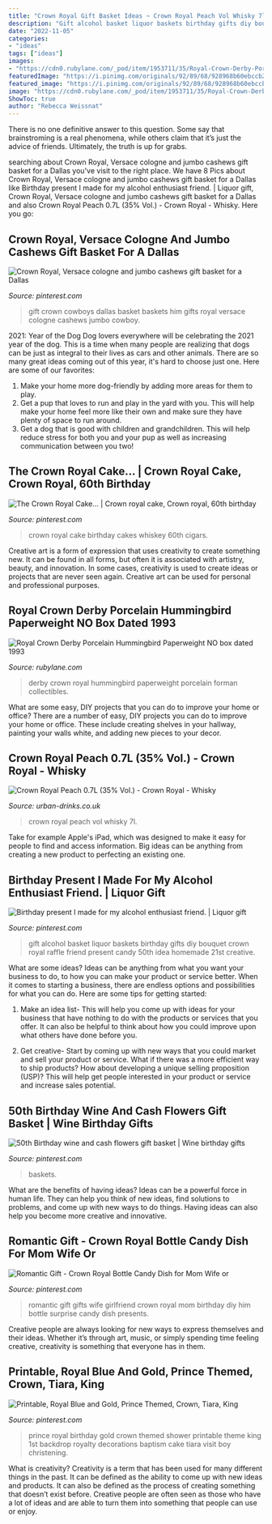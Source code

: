 ```yaml
---
title: "Crown Royal Gift Basket Ideas ~ Crown Royal Peach Vol Whisky 7l"
description: "Gift alcohol basket liquor baskets birthday gifts diy bouquet crown royal raffle friend present candy 50th idea homemade 21st creative"
date: "2022-11-05"
categories:
- "ideas"
tags: ["ideas"]
images:
- "https://cdn0.rubylane.com/_pod/item/1953711/35/Royal-Crown-Derby-Porcelain-Hummingbird-Paperweight-full-3o-2048-271edbce-f.jpg"
featuredImage: "https://i.pinimg.com/originals/92/89/68/928968b60ebccb24e30a1d74c43aca28.jpg"
featured_image: "https://i.pinimg.com/originals/92/89/68/928968b60ebccb24e30a1d74c43aca28.jpg"
image: "https://cdn0.rubylane.com/_pod/item/1953711/35/Royal-Crown-Derby-Porcelain-Hummingbird-Paperweight-full-3o-2048-271edbce-f.jpg"
ShowToc: true
author: "Rebecca Weissnat"
---
```



There is no one definitive answer to this question. Some say that brainstroming is a real phenomena, while others claim that it’s just the advice of friends. Ultimately, the truth is up for grabs.

	

		
searching about Crown Royal, Versace cologne and jumbo cashews gift basket for a Dallas you've visit to the right place. We have 8 Pics about Crown Royal, Versace cologne and jumbo cashews gift basket for a Dallas like Birthday present I made for my alcohol enthusiast friend. | Liquor gift, Crown Royal, Versace cologne and jumbo cashews gift basket for a Dallas and also Crown Royal Peach 0.7L (35% Vol.) - Crown Royal - Whisky. Here you go:
		
    
## Crown Royal, Versace Cologne And Jumbo Cashews Gift Basket For A Dallas

<img loading=lazy src="https://i.pinimg.com/originals/3e/75/2f/3e752fc5c475b58f4ba3f01ae824880e.jpg" onerror="this.onerror=null;this.src='https://tse2.mm.bing.net/th?id=OIP.1kXdxQqFK62LSbe5XmidiAHaJ4&amp;pid=15.1';" alt="Crown Royal, Versace cologne and jumbo cashews gift basket for a Dallas">

_Source: pinterest.com_

>gift crown cowboys dallas basket baskets him gifts royal versace cologne cashews jumbo cowboy. 

	

2021: Year of the Dog
Dog lovers everywhere will be celebrating the 2021 year of the dog. This is a time when many people are realizing that dogs can be just as integral to their lives as cars and other animals. There are so many great ideas coming out of this year, it's hard to choose just one. Here are some of our favorites: 
1) Make your home more dog-friendly by adding more areas for them to play.
2) Get a pup that loves to run and play in the yard with you. This will help make your home feel more like their own and make sure they have plenty of space to run around. 
3) Get a dog that is good with children and grandchildren. This will help reduce stress for both you and your pup as well as increasing communication between you two!

    
## The Crown Royal Cake... | Crown Royal Cake, Crown Royal, 60th Birthday

<img loading=lazy src="https://i.pinimg.com/originals/92/89/68/928968b60ebccb24e30a1d74c43aca28.jpg" onerror="this.onerror=null;this.src='https://tse2.mm.bing.net/th?id=OIP._amJ07cYtLkGvgbbKFo7YAHaJ4&amp;pid=15.1';" alt="The Crown Royal Cake... | Crown royal cake, Crown royal, 60th birthday">

_Source: pinterest.com_

>crown royal cake birthday cakes whiskey 60th cigars. 

	

Creative art is a form of expression that uses creativity to create something new. It can be found in all forms, but often it is associated with artistry, beauty, and innovation. In some cases, creativity is used to create ideas or projects that are never seen again. Creative art can be used for personal and professional purposes.

    
## Royal Crown Derby Porcelain Hummingbird Paperweight NO Box Dated 1993

<img loading=lazy src="https://cdn0.rubylane.com/_pod/item/1953711/35/Royal-Crown-Derby-Porcelain-Hummingbird-Paperweight-full-3o-2048-271edbce-f.jpg" onerror="this.onerror=null;this.src='https://tse4.mm.bing.net/th?id=OIP.KgGL8n98AMmkGLCXl7j67wHaHa&amp;pid=15.1';" alt="Royal Crown Derby Porcelain Hummingbird Paperweight NO box dated 1993">

_Source: rubylane.com_

>derby crown royal hummingbird paperweight porcelain forman collectibles. 

	

What are some easy, DIY projects that you can do to improve your home or office?
There are a number of easy, DIY projects you can do to improve your home or office. These include creating shelves in your hallway, painting your walls white, and adding new pieces to your decor.

    
## Crown Royal Peach 0.7L (35% Vol.) - Crown Royal - Whisky

<img loading=lazy src="https://d3r6kbofdnmd8.cloudfront.net/media/catalog/product/cache/image/1536x/a4e40ebdc3e371adff845072e1c73f37/1/0/103379_crown-royal-peach-075l-35-vol.jpg" onerror="this.onerror=null;this.src='https://tse4.mm.bing.net/th?id=OIP.rmQZeeqva6ZsSe-9_qWeGAHaHa&amp;pid=15.1';" alt="Crown Royal Peach 0.7L (35% Vol.) - Crown Royal - Whisky">

_Source: urban-drinks.co.uk_

>crown royal peach vol whisky 7l. 

	

Take for example Apple's iPad, which was designed to make it easy for people to find and access information. Big ideas can be anything from creating a new product to perfecting an existing one.

    
## Birthday Present I Made For My Alcohol Enthusiast Friend. | Liquor Gift

<img loading=lazy src="https://i.pinimg.com/originals/08/06/6d/08066d453b85a4108c73f2b1e059d0fe.jpg" onerror="this.onerror=null;this.src='https://tse3.mm.bing.net/th?id=OIP.lp6lrxNNdXEPFhmCo_w-6AHaNL&amp;pid=15.1';" alt="Birthday present I made for my alcohol enthusiast friend. | Liquor gift">

_Source: pinterest.com_

>gift alcohol basket liquor baskets birthday gifts diy bouquet crown royal raffle friend present candy 50th idea homemade 21st creative. 

	

What are some ideas?
Ideas can be anything from what you want your business to do, to how you can make your product or service better. When it comes to starting a business, there are endless options and possibilities for what you can do. Here are some tips for getting started: 
1. Make an idea list- This will help you come up with ideas for your business that have nothing to do with the products or services that you offer. It can also be helpful to think about how you could improve upon what others have done before you.

2. Get creative- Start by coming up with new ways that you could market and sell your product or service. What if there was a more efficient way to ship products? How about developing a unique selling proposition (USP)? This will help get people interested in your product or service and increase sales potential. 


    
## 50th Birthday Wine And Cash Flowers Gift Basket | Wine Birthday Gifts

<img loading=lazy src="https://i.pinimg.com/736x/69/22/7b/69227b88c6e288fe40fdb1ffe4a27c5a.jpg" onerror="this.onerror=null;this.src='https://tse3.mm.bing.net/th?id=OIP.i7kE76f4gVci55VPBzvwAgHaNL&amp;pid=15.1';" alt="50th Birthday wine and cash flowers gift basket | Wine birthday gifts">

_Source: pinterest.com_

>baskets. 

	

What are the benefits of having ideas?
Ideas can be a powerful force in human life. They can help you think of new ideas, find solutions to problems, and come up with new ways to do things. Having ideas can also help you become more creative and innovative.

    
## Romantic Gift - Crown Royal Bottle Candy Dish For Mom Wife Or

<img loading=lazy src="https://i.pinimg.com/originals/af/75/c6/af75c6c33b7caf6d87d1050cd36cf795.jpg" onerror="this.onerror=null;this.src='https://tse1.mm.bing.net/th?id=OIP.CRnmmO71WIslIsAgB3epzgHaJ4&amp;pid=15.1';" alt="Romantic Gift - Crown Royal Bottle Candy Dish for Mom Wife or">

_Source: pinterest.com_

>romantic gift gifts wife girlfriend crown royal mom birthday diy him bottle surprise candy dish presents. 

	

Creative people are always looking for new ways to express themselves and their ideas. Whether it’s through art, music, or simply spending time feeling creative, creativity is something that everyone has in them.

    
## Printable, Royal Blue And Gold, Prince Themed, Crown, Tiara, King

<img loading=lazy src="https://i.pinimg.com/736x/96/6d/d7/966dd73d7776476e66505d75c658eb0f--prince-party-baby-prince.jpg" onerror="this.onerror=null;this.src='https://tse2.mm.bing.net/th?id=OIP.qFtpx2R5o9yRfGdSsquFKgHaJ4&amp;pid=15.1';" alt="Printable, Royal Blue and Gold, Prince Themed, Crown, Tiara, King">

_Source: pinterest.com_

>prince royal birthday gold crown themed shower printable theme king 1st backdrop royalty decorations baptism cake tiara visit boy christening. 

	

What is creativity?
Creativity is a term that has been used for many different things in the past. It can be defined as the ability to come up with new ideas and products. It can also be defined as the process of creating something that doesn’t exist before. Creative people are often seen as those who have a lot of ideas and are able to turn them into something that people can use or enjoy.

